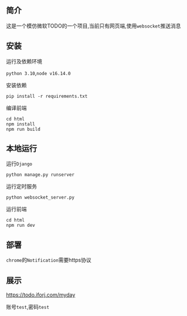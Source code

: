 ## 简介

这是一个模仿微软TODO的一个项目,当前只有网页端,使用`websocket`推送消息

## 安装

运行及依赖环境

`python 3.10`,`node v16.14.0`

安装依赖

```
pip install -r requirements.txt
```

编译前端

```
cd html
npm install
npm run build
```

## 本地运行

运行`Django`

```
python manage.py runserver
```

运行定时服务

```
python websocket_server.py
```

运行前端

```
cd html
npm run dev
```

## 部署

`chrome`的`Notification`需要https协议

## 展示

https://todo.iforj.com/myday

账号`test`,密码`test`